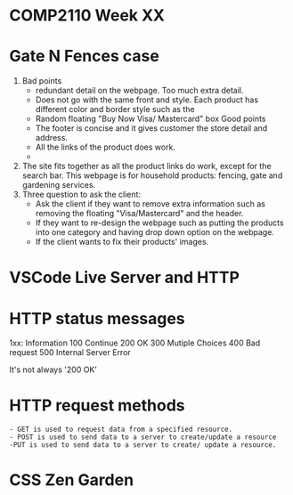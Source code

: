 # COMP2110 Week XX
# Gate N Fences case
1. Bad points
    - redundant detail on the webpage. Too much extra detail.
    - Does not go with the same front and style. Each product has different color and border style such as the 
    - Random floating "Buy Now Visa/ Mastercard" box 
    Good points
    - The footer is concise and it gives customer the store detail and address.
    - All the links of the product does work.
    - 
2.  The site fits together as all the product links do work, except for the search bar. This webpage is for household products: fencing, gate and gardening services.
3. Three question to ask the client:
    - Ask the client if they want to remove extra information such as removing the floating "Visa/Mastercard" and the header.
    - If they want to re-design the webpage such as putting the products into one category and having drop down option on the webpage.
    - If the client wants to fix their products' images.

# VSCode Live Server and HTTP
# HTTP status messages
1xx: Information
100 Continue
200 OK
300 Mutiple Choices
400 Bad request
500 Internal Server Error

It's not always '200 OK'
# HTTP request methods
    - GET is used to request data from a specified resource.
    - POST is used to send data to a server to create/update a resource
    -PUT is used to send data to a server to create/ update a resource.
# CSS Zen Garden
